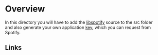 Overview
========

In this directory you will have to add the [libspotify][] source to the src folder
and also generate your own application [key][], which you can request from Spotify.


Links
-----
[libspotify]: <http://developer.spotify.com/en/libspotify/overview/> "Download libspotify."
[Key]: <https://developer.spotify.com/en/libspotify/application-key/> "Request an application key from Spotify"
